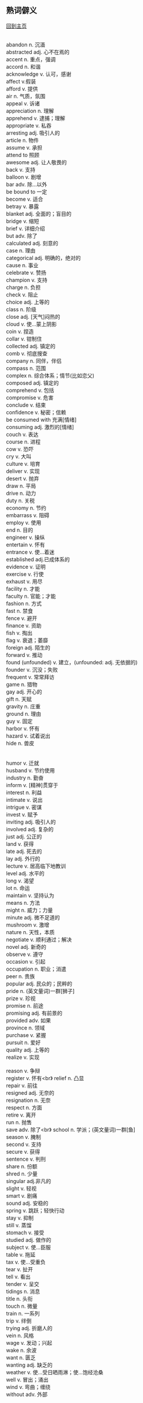 ## 熟词僻义
[回到主页](https://boheme130.github.io/Fiction.git.io/)
<br>
<br>




abandon		n. 沉湎 <br>
abstracted	adj. 心不在焉的<br>
accent	n. 重点，强调<br>
accord	n. 和谐<br>
acknowledge	v. 认可，感谢<br>
affect	v.假装<br>
afford	v. 提供<br>
air	n. 气质，氛围<br>
appeal	v. 诉诸<br>
appreciation	n. 理解<br>
apprehend	v. 逮捕；理解<br>
appropriate	v. 私吞<br>
arresting		adj. 吸引人的<br>
article	n. 物件<br>
assume	v. 承担<br>
attend to		照顾<br>
awesome	adj. 让人敬畏的<br>
back	v. 支持<br>
balloon	v. 剧增<br>
bar	adv. 除...以外<br>
be bound to	一定<br>
become	v. 适合<br>
betray	v. 暴露<br>
blanket	adj. 全面的；盲目的<br>
bridge	v. 缩短<br>
brief	v. 详细介绍<br>
but	adv. 除了<br>
calculated	adj. 刻意的<br>
case	n. 理由<br>
categorical	adj. 明确的，绝对的<br>
cause	n. 事业<br>
celebrate	v. 赞扬<br>
champion	v. 支持<br>
charge	n. 负担<br>
check	v. 阻止<br>
choice	adj. 上等的<br>
class	n. 阶级<br>
close	adj. [天气]闷热的<br>
cloud	v. 使...蒙上阴影<br>
coin	v. 捏造<br>
collar	v. 钳制住<br>
collected	adj. 镇定的<br>
comb	v. 彻底搜查<br>
company	n. 同伴，伴侣<br>
compass	n. 范围<br>
complex	n. 综合体系；情节(比如恋父)<br>
composed	adj. 镇定的<br>
comprehend	v. 包括<br>
compromise	v. 危害<br>
conclude	v. 结束<br>
confidence	v. 秘密；信赖<br>
be consumed with	充满[情绪]<br>
consuming	adj. 激烈的[情绪]<br>
couch	v. 表达<br>
course	n. 进程<br>
cow		v. 恐吓<br>
cry	v. 大叫<br>
culture	v. 培育<br>
deliver	v. 实现<br>
desert	v. 抛弃<br>
draw	n. 平局<br>
drive	n. 动力<br>
duty	n. 关税<br>
economy	n. 节约<br>
embarrass	v. 阻碍<br>
employ	v. 使用<br>
end	n. 目的<br>
engineer	v. 操纵<br>
entertain	v. 怀有<br>
entrance	v. 使...着迷<br>
established	adj.已成体系的<br>
evidence	v. 证明<br>
exercise	v. 行使<br>
exhaust	v. 用尽<br>
facility	n. 才能<br>
faculty	n. 官能；才能<br>
fashion	n. 方式<br>
fast	n. 禁食<br>
fence	v. 避开<br>
finance	v. 资助<br>
fish	v. 掏出<br>
flag	v. 衰退；萎靡<br>
foreign	adj. 陌生的<br>
forward	v. 推动<br>
found (unfounded)	v. 建立，(unfounded: adj. 无依据的)<br>
founder	v. 沉没；失败<br>
frequent	v. 常常拜访<br>
game	n. 猎物<br>
gay	adj. 开心的<br>
gift	n. 天赋<br>
gravity	n. 庄重<br>
ground	n. 理由<br>
guy	v. 固定<br>
harbor	v. 怀有<br>
hazard	v. 试着说出<br>
hide	n. 兽皮<br><br><br>
humor	v. 迁就<br>
husband		v. 节约使用<br>
industry	n. 勤奋<br>
inform	v. [精神]贯穿于<br>
interest	n. 利益<br>
intimate	v. 说出<br>
intrigue	v. 密谋<br>
invest	v. 赋予<br>
inviting	adj. 吸引人的<br>
involved		adj. 复杂的<br>
just	adj. 公正的<br>
land		v. 获得<br>
late	adj. 死去的<br>
lay	adj. 外行的<br>
lecture	v. 居高临下地教训<br>
level	adj. 水平的<br>
long	v. 渴望<br>
lot	n. 命运<br>
maintain	v. 坚持认为<br>
means	n. 方法<br>
might	n. 威力；力量<br>
minute	adj. 微不足道的<br>
mushroom	v. 激增<br>
nature	n. 天性，本质<br>
negotiate	v. 顺利通过；解决<br>
novel	adj. 新奇的<br>
observe	v. 遵守<br>
occasion		v. 引起<br>
occupation	n. 职业；消遣<br>
peer		n. 贵族<br>
popular	adj. 民众的；民粹的<br>
pride	n. (英文量词)一群[狮子]<br>
prize	v. 珍视<br>
promise		n. 前途<br>
promising	adj. 有前景的<br>
provided	adv. 如果<br>
province		n. 领域<br>
purchase	v. 紧握<br>
pursuit	n. 爱好<br>
quality	adj. 上等的<br>
realize	v. 实现<br><br>
reason	v. 争辩<br>
register	v. 怀有<br》
relief	n. 凸显<br>
repair	v. 前往<br>
resigned		adj. 无奈的<br>
resignation	n. 无奈<br>
respect	n. 方面<br>
retire	v. 离开<br>
run	n. 抛售<br>
save	adv. 除了<br》
school	n. 学派；(英文量词)一群[鱼]<br>
season	v. 腌制<br>
second	v. 支持<br>
secure	v. 获得<br>
sentence	v. 判刑<br>
share	n. 份额<br>
shred	n. 少量<br>
singular		adj.非凡的<br>
slight	v. 轻视<br>
smart	v. 剧痛<br>
sound	adj. 安稳的<br>
spring	v. 跳跃；轻快行动<br>
stay		v. 抑制<br>
still		v. 蒸馏<br>
stomach		v. 接受<br>
studied	adj. 做作的<br>
subject	v. 使...臣服<br>
table	v. 拖延<br>
tax	v. 使...受重负<br>
tear	v. 扯开<br>
tell	v. 看出<br>
tender	v. 呈交<br>
tidings	n. 消息<br>
title		n. 头衔<br>
touch	n. 微量<br>
train	n. 一系列<br>
trip		v. 绊倒<br>
trying	adj. 折磨人的<br>
vein		n. 风格<br>
wage	v. 发动；兴起<br>
wake	n. 余波<br>
want	n. 匮乏<br>
wanting	adj. 缺乏的<br>
weather	v. 使...受日晒雨淋；使...饱经沧桑<br>
well		v. 冒出；涌出<br>
wind	v. 弯曲；缠绕<br>
without	adv. 外部<br>


